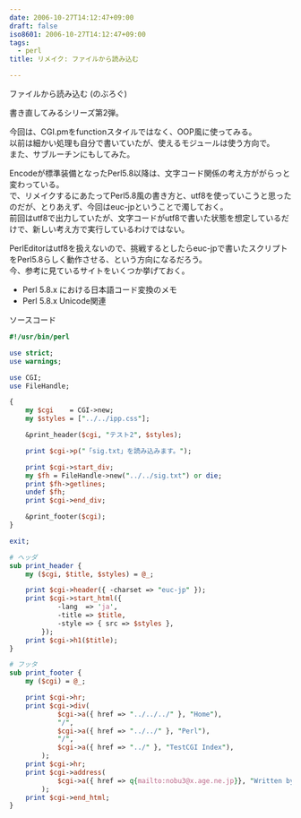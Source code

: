 ```yaml
---
date: 2006-10-27T14:12:47+09:00
draft: false
iso8601: 2006-10-27T14:12:47+09:00
tags:
  - perl
title: リメイク: ファイルから読み込む

---
```


ファイルから読み込む (のぶろぐ)

書き直してみるシリーズ第2弾。

今回は、CGI.pmをfunctionスタイルではなく、OOP風に使ってみる。  
以前は細かい処理も自分で書いていたが、使えるモジュールは使う方向で。  
また、サブルーチンにもしてみた。

Encodeが標準装備となったPerl5.8以降は、文字コード関係の考え方ががらっと変わっている。  
で、リメイクするにあたってPerl5.8風の書き方と、utf8を使っていこうと思ったのだが、とりあえず、今回はeuc-jpということで濁しておく。  
前回はutf8で出力していたが、文字コードがutf8で書いた状態を想定しているだけで、新しい考え方で実行しているわけではない。

PerlEditorはutf8を扱えないので、挑戦するとしたらeuc-jpで書いたスクリプトをPerl5.8らしく動作させる、という方向になるだろう。  
今、参考に見ているサイトをいくつか挙げておく。

- Perl 5.8.x における日本語コード変換のメモ  
- Perl 5.8.x Unicode関連  

ソースコード

```perl
#!/usr/bin/perl

use strict;
use warnings;

use CGI;
use FileHandle;

{
    my $cgi    = CGI->new;
    my $styles = ["../../ipp.css"];

    &print_header($cgi, "テスト2", $styles);

    print $cgi->p("「sig.txt」を読み込みます。");

    print $cgi->start_div;
    my $fh = FileHandle->new("../../sig.txt") or die;
    print $fh->getlines;
    undef $fh;
    print $cgi->end_div;

    &print_footer($cgi);
}

exit;

# ヘッダ
sub print_header {
    my ($cgi, $title, $styles) = @_;

    print $cgi->header({ -charset => "euc-jp" });
    print $cgi->start_html({
            -lang  => 'ja',
            -title => $title,
            -style => { src => $styles },
        });
    print $cgi->h1($title);
}

# フッタ
sub print_footer {
    my ($cgi) = @_;

    print $cgi->hr;
    print $cgi->div(
            $cgi->a({ href => "../../../" }, "Home"),
            "/",
            $cgi->a({ href => "../../" }, "Perl"),
            "/",
            $cgi->a({ href => "../" }, "TestCGI Index"),
        );
    print $cgi->hr;
    print $cgi->address(
            $cgi->a({ href => q{mailto:nobu3@x.age.ne.jp}}, "Written by Nobu3"),
        );
    print $cgi->end_html;
}
```
